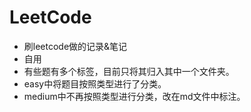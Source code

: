 # LeetCode
* 刷leetcode做的记录&笔记
* 自用
* 有些题有多个标签，目前只将其归入其中一个文件夹。
* easy中将题目按照类型进行了分类。
* medium中不再按照类型进行分类，改在md文件中标注。